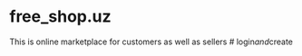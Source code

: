 # free_shop.uz
This is online marketplace for customers as well as sellers
#   l o g i n _ a n d _ c r e a t e  
 
